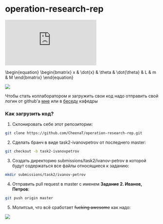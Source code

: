 # operation-research-rep

![equation](http://latex.codecogs.com/gif.latex?Concentration%3D%5Cfrac%7BTotalTemplate%7D%7BTotalVolume%7D)  

\begin{equation} \begin{bmatrix} x & \dot{x} & \theta & \dot{\theta} & L & m & M \end{bmatrix} \end{equation}

![](https://i.imgflip.com/3eod26.jpg)

Чтобы стать коллаборатором и загружить свои код надо отправить свой логин от github'a [мне](https://tele.click/@FredericChopin) или в [беседу](https://vk.com/im?sel=c2&tab=all) кафедры

### Как загрузить код?

1. Склонировать себе этот репозитории:

```sh
git clone https://github.com/CheenaT/operation-research-rep.git
```

2. Сделать бранч в виде task2-ivanovpetrov от последнего master:

```sh
git checkout -b task2-ivanovpetrov
```

3. Создать директорию submissions/task2/ivanov-petrov в которой будут содержаться все файлы относящиеся к заданию:

```sh
mkdir submissions/task2/ivanov-petrov
```
4. Отправить pull request в master с именем **Задание 2. Иванов, Петров**:

```sh
git push origin master
```

5. Молитсья, что всё сработает ~~fucking awesome~~ как надо:

![](https://im0-tub-ru.yandex.net/i?id=5b15e87f69a304493e1440fbb557f676&n=13&exp=1)
